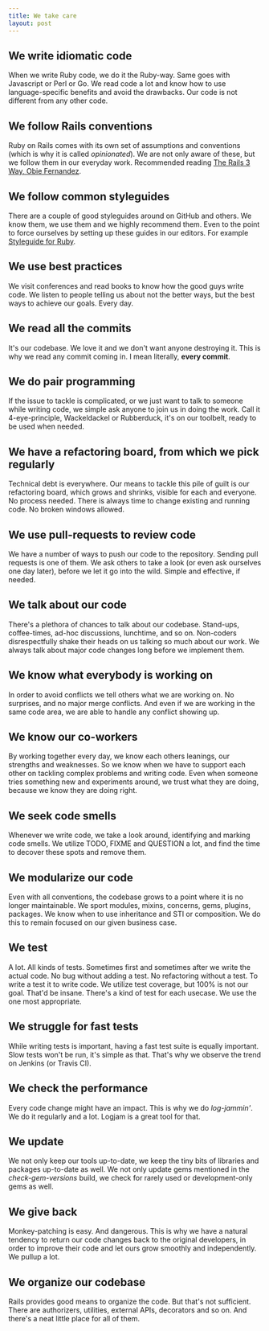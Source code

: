 ```yaml
---
title: We take care
layout: post
---
```


We write idiomatic code
-----------------------
When we write Ruby code, we do it the Ruby-way. Same goes with Javascript
or Perl or Go. We read code a lot and know how to use language-specific benefits
and avoid the drawbacks. Our code is not different from any other code.

We follow Rails conventions
---------------------------
Ruby on Rails comes with its own set of assumptions and conventions (which
is why it is called *opinionated*). We are not only aware of these, but we
follow them in our everyday work. Recommended reading
[The Rails 3 Way, Obie Fernandez](http://www.amazon.de/The-Rails-Addison-Wesley-Professional-Ruby/dp/0321601661/ref=sr_1_1?ie=UTF8&qid=1391266175&sr=8-1&keywords=the+rails+way).

We follow common styleguides
----------------------------
There are a couple of good styleguides around on GitHub and others. We
know them, we use them and we highly recommend them. Even to the point to
force ourselves by setting up these guides in our editors. For example
[Styleguide for Ruby](https://github.com/styleguide/ruby).

We use best practices
---------------------
We visit conferences and read books to know how the good guys write code.
We listen to people telling us about not the better ways, but the best
ways to achieve our goals. Every day.

We read all the commits
-----------------------
It's our codebase. We love it and we don't want anyone destroying it.
This is why we read any commit coming in. I mean literally, **every commit**.

We do pair programming
----------------------
If the issue to tackle is complicated, or we just want to talk to someone
while writing code, we simple ask anyone to join us in doing the work. Call
it 4-eye-principle, Wackeldackel or Rubberduck, it's on our toolbelt, ready
to be used when needed.

We have a refactoring board, from which we pick regularly
--------------------------------------------------------
Technical debt is everywhere. Our means to tackle this pile of guilt is
our refactoring board, which grows and shrinks, visible for each and everyone.
No process needed. There is always time to change existing and running
code. No broken windows allowed.

We use pull-requests to review code
-----------------------------------
We have a number of ways to push our code to the repository. Sending pull
requests is one of them. We ask others to take a look (or even ask ourselves
one day later), before we let it go into the wild. Simple and effective, if
needed.

We talk about our code
----------------------
There's a plethora of chances to talk about our codebase. Stand-ups,
coffee-times, ad-hoc discussions, lunchtime, and so on. Non-coders
disrespectfully shake their heads on us talking so much about our work.
We always talk about major code changes long before we implement them.

We know what everybody is working on
------------------------------------
In order to avoid conflicts we tell others what we are working on. No
surprises, and no major merge conflicts. And even if we are working
in the same code area, we are able to handle any conflict showing up.

We know our co-workers
----------------------
By working together every day, we know each others leanings, our strengths
and weaknesses. So we know when we have to support each other on tackling
complex problems and writing code. Even when someone tries something new
and experiments around, we trust what they are doing, because we know
they are doing right.

We seek code smells
-------------------
Whenever we write code, we take a look around, identifying and marking
code smells. We utilize TODO, FIXME and QUESTION a lot, and find the time
to decover these spots and remove them.

We modularize our code
----------------------
Even with all conventions, the codebase grows to a point where it is no
longer maintainable. We sport modules, mixins, concerns, gems, plugins,
packages. We know when to use inheritance and STI or composition. We do
this to remain focused on our given business case.

We test
-------
A lot. All kinds of tests. Sometimes first and sometimes after we write
the actual code. No bug without adding a test. No refactoring without a test.
To write a test it to write code. We utilize test coverage, but 100% is
not our goal. That'd be insane. There's a kind of test for each usecase.
We use the one most appropriate.

We struggle for fast tests
--------------------------
While writing tests is important, having a fast test suite is equally important.
Slow tests won't be run, it's simple as that. That's why we observe the
trend on Jenkins (or Travis CI).

We check the performance
------------------------
Every code change might have an impact. This is why we do *log-jammin'*.
We do it regularly and a lot. Logjam is a great tool for that.

We update
---------
We not only keep our tools up-to-date, we keep the tiny bits of libraries
and packages up-to-date as well. We not only update gems mentioned in
the *check-gem-versions* build, we check for rarely used or development-only
gems as well.

We give back
------------
Monkey-patching is easy. And dangerous. This is why we have a natural tendency
to return our code changes back to the original developers, in order to
improve their code and let ours grow smoothly and independently. We pullup
a lot.

We organize our codebase
------------------------
Rails provides good means to organize the code. But that's not sufficient.
There are authorizers, utilities, external APIs, decorators and so on.
And there's a neat little place for all of them.
